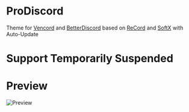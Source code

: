 # ProDiscord
Theme for [Vencord](https://github.com/Vendicated/Vencord) and [BetterDiscord](https://github.com/BetterDiscord/BetterDiscord) based on [ReCord](https://github.com/Eject37/ReCord) and [SoftX](https://github.com/DiscordStyles/SoftX) with Auto-Update

# Support Temporarily Suspended

# Preview
![Preview](https://prochopa.github.io/ProDiscord/ProDiscord.png)
